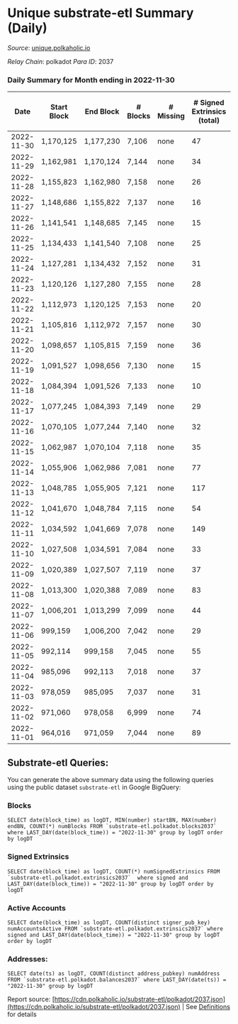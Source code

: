 # Unique substrate-etl Summary (Daily)

_Source_: [unique.polkaholic.io](https://unique.polkaholic.io)

*Relay Chain*: polkadot
*Para ID*: 2037



### Daily Summary for Month ending in 2022-11-30


| Date | Start Block | End Block | # Blocks | # Missing | # Signed Extrinsics (total) | # Active Accounts | # Addresses with Balances | # Events | # Transfers | # XCM Transfers In | # XCM Transfers Out |
| ---- | ----------- | --------- | -------- | --------- | --------------------------- | ----------------- | ------------------------- | -------- | ----------- | ------------------ | ------------------- |
| 2022-11-30 | 1,170,125 | 1,177,230 | 7,106 | none  | 47 | 23 | 15,788 | 15,511 | 34  |   |   |
| 2022-11-29 | 1,162,981 | 1,170,124 | 7,144 | none  | 34 | 27 |  | 15,468 | 16  |   |   |
| 2022-11-28 | 1,155,823 | 1,162,980 | 7,158 | none  | 26 | 21 |  | 15,474 | 12  |   |   |
| 2022-11-27 | 1,148,686 | 1,155,822 | 7,137 | none  | 16 | 12 |  | 15,353 | 3  |   |   |
| 2022-11-26 | 1,141,541 | 1,148,685 | 7,145 | none  | 15 | 12 |  | 15,369 | 6  |   |   |
| 2022-11-25 | 1,134,433 | 1,141,540 | 7,108 | none  | 25 | 18 |  | 15,494 | 19  |   |   |
| 2022-11-24 | 1,127,281 | 1,134,432 | 7,152 | none  | 31 | 20 |  | 15,466 | 18  |   |   |
| 2022-11-23 | 1,120,126 | 1,127,280 | 7,155 | none  | 28 | 19 |  | 15,566 | 9  |   |   |
| 2022-11-22 | 1,112,973 | 1,120,125 | 7,153 | none  | 20 | 14 |  | 15,535 | 12  |   |   |
| 2022-11-21 | 1,105,816 | 1,112,972 | 7,157 | none  | 30 | 17 |  | 15,503 | 18  |   |   |
| 2022-11-20 | 1,098,657 | 1,105,815 | 7,159 | none  | 36 | 25 |  | 15,526 | 20  |   |   |
| 2022-11-19 | 1,091,527 | 1,098,656 | 7,130 | none  | 15 | 9 |  | 15,592 | 24  |   |   |
| 2022-11-18 | 1,084,394 | 1,091,526 | 7,133 | none  | 10 | 9 |  | 15,412 | 5  |   |   |
| 2022-11-17 | 1,077,245 | 1,084,393 | 7,149 | none  | 29 | 15 |  | 15,492 | 18  |   |   |
| 2022-11-16 | 1,070,105 | 1,077,244 | 7,140 | none  | 32 | 8 |  | 15,443 | 28  |   |   |
| 2022-11-15 | 1,062,987 | 1,070,104 | 7,118 | none  | 35 | 18 |  | 15,419 | 24  |   |   |
| 2022-11-14 | 1,055,906 | 1,062,986 | 7,081 | none  | 77 | 36 |  | 15,553 | 61  |   |   |
| 2022-11-13 | 1,048,785 | 1,055,905 | 7,121 | none  | 117 | 33 |  | 15,852 | 94  |   |   |
| 2022-11-12 | 1,041,670 | 1,048,784 | 7,115 | none  | 54 | 22 |  | 15,509 | 40  |   |   |
| 2022-11-11 | 1,034,592 | 1,041,669 | 7,078 | none  | 149 | 17 |  | 15,908 | 139  |   |   |
| 2022-11-10 | 1,027,508 | 1,034,591 | 7,084 | none  | 33 | 15 |  | 15,336 | 20  |   |   |
| 2022-11-09 | 1,020,389 | 1,027,507 | 7,119 | none  | 37 | 16 |  | 15,430 | 30  |   |   |
| 2022-11-08 | 1,013,300 | 1,020,388 | 7,089 | none  | 83 | 36 |  | 15,859 | 61  |   |   |
| 2022-11-07 | 1,006,201 | 1,013,299 | 7,099 | none  | 44 | 28 |  | 15,451 | 29  |   |   |
| 2022-11-06 | 999,159 | 1,006,200 | 7,042 | none  | 29 | 21 |  | 15,224 | 17  |   |   |
| 2022-11-05 | 992,114 | 999,158 | 7,045 | none  | 55 | 36 |  | 15,365 | 35  |   |   |
| 2022-11-04 | 985,096 | 992,113 | 7,018 | none  | 37 | 22 |  | 15,235 | 19  |   |   |
| 2022-11-03 | 978,059 | 985,095 | 7,037 | none  | 31 | 24 | 15,603 | 15,225 | 17  |   |   |
| 2022-11-02 | 971,060 | 978,058 | 6,999 | none  | 74 | 46 | 15,598 | 15,367 | 41  |   |   |
| 2022-11-01 | 964,016 | 971,059 | 7,044 | none  | 89 | 31 | 15,595 | 15,525 | 65  |   |   |

## Substrate-etl Queries:
You can generate the above summary data using the following queries using the public dataset `substrate-etl` in Google BigQuery:


### Blocks
```
SELECT date(block_time) as logDT, MIN(number) startBN, MAX(number) endBN, COUNT(*) numBlocks FROM `substrate-etl.polkadot.blocks2037`  where LAST_DAY(date(block_time)) = "2022-11-30" group by logDT order by logDT
```


### Signed Extrinsics
```
SELECT date(block_time) as logDT, COUNT(*) numSignedExtrinsics FROM `substrate-etl.polkadot.extrinsics2037`  where signed and LAST_DAY(date(block_time)) = "2022-11-30" group by logDT order by logDT
```


### Active Accounts
```
SELECT date(block_time) as logDT, COUNT(distinct signer_pub_key) numAccountsActive FROM `substrate-etl.polkadot.extrinsics2037` where signed and LAST_DAY(date(block_time)) = "2022-11-30" group by logDT order by logDT
```


### Addresses:
```
SELECT date(ts) as logDT, COUNT(distinct address_pubkey) numAddress FROM `substrate-etl.polkadot.balances2037` where LAST_DAY(date(ts)) = "2022-11-30" group by logDT
```



Report source: [https://cdn.polkaholic.io/substrate-etl/polkadot/2037.json](https://cdn.polkaholic.io/substrate-etl/polkadot/2037.json) | See [Definitions](/DEFINITIONS.md) for details
